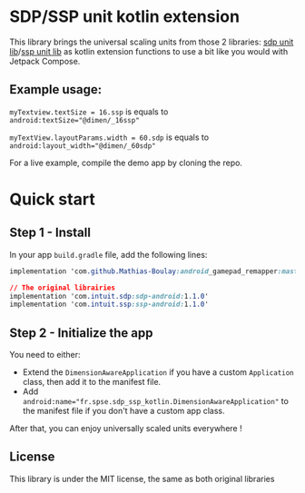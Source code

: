 # SDP/SSP  unit kotlin extension



This library brings the universal scaling units from those 2 libraries: [sdp unit lib](https://github.com/intuit/sdp)/[ssp unit lib](https://github.com/intuit/ssp) as kotlin extension functions to use a bit like you would with Jetpack Compose.

## Example usage:
`myTextview.textSize = 16.ssp` is equals to `android:textSize="@dimen/_16ssp"`

`myTextView.layoutParams.width = 60.sdp` is equals to `android:layout_width="@dimen/_60sdp"`

For a live example, compile the demo app by cloning the repo.


# Quick start
## Step 1 - Install
In your app `build.gradle` file, add the following lines:
```css
implementation 'com.github.Mathias-Boulay:android_gamepad_remapper:master-SNAPSHOT' // The kotlin extension

// The original librairies 
implementation 'com.intuit.sdp:sdp-android:1.1.0'  
implementation 'com.intuit.ssp:ssp-android:1.1.0'
```

## Step 2 - Initialize the app
You need to either:
- Extend the `DimensionAwareApplication` if you have a custom `Application` class, then add it to the manifest file.
- Add `android:name="fr.spse.sdp_ssp_kotlin.DimensionAwareApplication"` to the manifest file if you don't have a custom app class.

After that, you can enjoy universally scaled units everywhere !


## License
This library is under the MIT license, the same as both original libraries